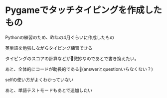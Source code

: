 # Pygameでタッチタイピングを作成したもの

Pythonの練習のため、昨年の4月ぐらいに作成したもの

英単語を勉強しながらタイピング練習できる

タイピングのスコアの計算などが微妙なのであとで書き換えたい。

あと、全体的にコードが助長的である(answerとquestionいらなくない？)

selfの使い方がよくわかっていない

あと、単語テストモードもあとで追加したい